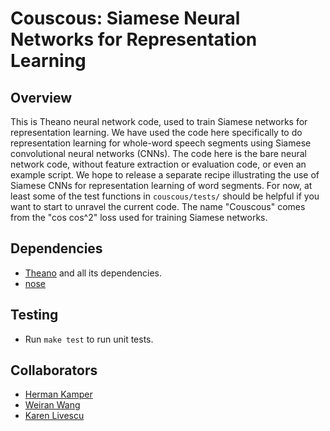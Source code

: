 Couscous: Siamese Neural Networks for Representation Learning
=============================================================

Overview
--------
This is Theano neural network code, used to train Siamese networks for
representation learning. We have used the code here specifically to do
representation learning for whole-word speech segments using Siamese
convolutional neural networks (CNNs). The code here is the bare neural network
code, without feature extraction or evaluation code, or even an example script.
We hope to release a separate recipe illustrating the use of Siamese CNNs for
representation learning of word segments. For now, at least some of the test
functions in ``couscous/tests/`` should be helpful if you want to start to
unravel the current code. The name "Couscous" comes from the "cos cos^2" loss
used for training Siamese networks.


Dependencies
------------
- [Theano](http://deeplearning.net/software/theano/) and all its dependencies.
- [nose](https://nose.readthedocs.org/en/latest/)


Testing
-------
- Run ``make test`` to run unit tests.


Collaborators
-------------
- [Herman Kamper](http://www.kamperh.com/)
- [Weiran Wang](http://ttic.uchicago.edu/~wwang5/)
- [Karen Livescu](http://ttic.uchicago.edu/~klivescu/)
